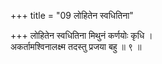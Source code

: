 +++
title = "09 लोहितेन स्वधितिना"

+++
लोहितेन स्वधितिना मिथुनं कर्णयोः कृधि ।  
अकर्तामश्विनालक्ष्म तदस्तु प्रजया बहु ॥ ९ ॥